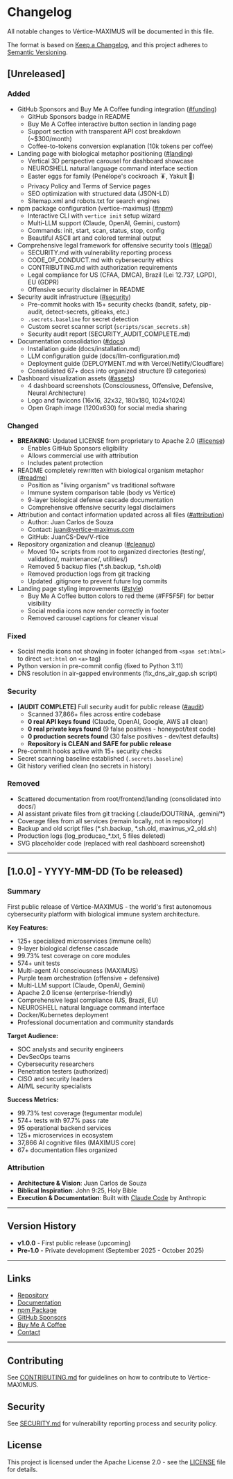 # Changelog

All notable changes to Vértice-MAXIMUS will be documented in this file.

The format is based on [Keep a Changelog](https://keepachangelog.com/en/1.0.0/),
and this project adheres to [Semantic Versioning](https://semver.org/spec/v2.0.0.html).

## [Unreleased]

### Added
- GitHub Sponsors and Buy Me A Coffee funding integration ([#funding](https://github.com/JuanCS-Dev/V-rtice))
  - GitHub Sponsors badge in README
  - Buy Me A Coffee interactive button section in landing page
  - Support section with transparent API cost breakdown (~$300/month)
  - Coffee-to-tokens conversion explanation (10k tokens per coffee)
- Landing page with biological metaphor positioning ([#landing](https://github.com/JuanCS-Dev/V-rtice))
  - Vertical 3D perspective carousel for dashboard showcase
  - NEUROSHELL natural language command interface section
  - Easter eggs for family (Penélope's cockroach 🪳, Yakult 🥛)
  - Privacy Policy and Terms of Service pages
  - SEO optimization with structured data (JSON-LD)
  - Sitemap.xml and robots.txt for search engines
- npm package configuration (vertice-maximus) ([#npm](https://github.com/JuanCS-Dev/V-rtice))
  - Interactive CLI with `vertice init` setup wizard
  - Multi-LLM support (Claude, OpenAI, Gemini, custom)
  - Commands: init, start, scan, status, stop, config
  - Beautiful ASCII art and colored terminal output
- Comprehensive legal framework for offensive security tools ([#legal](https://github.com/JuanCS-Dev/V-rtice))
  - SECURITY.md with vulnerability reporting process
  - CODE_OF_CONDUCT.md with cybersecurity ethics
  - CONTRIBUTING.md with authorization requirements
  - Legal compliance for US (CFAA, DMCA), Brazil (Lei 12.737, LGPD), EU (GDPR)
  - Offensive security disclaimer in README
- Security audit infrastructure ([#security](https://github.com/JuanCS-Dev/V-rtice))
  - Pre-commit hooks with 15+ security checks (bandit, safety, pip-audit, detect-secrets, gitleaks, etc.)
  - `.secrets.baseline` for secret detection
  - Custom secret scanner script (`scripts/scan_secrets.sh`)
  - Security audit report (SECURITY_AUDIT_COMPLETE.md)
- Documentation consolidation ([#docs](https://github.com/JuanCS-Dev/V-rtice))
  - Installation guide (docs/installation.md)
  - LLM configuration guide (docs/llm-configuration.md)
  - Deployment guide (DEPLOYMENT.md with Vercel/Netlify/Cloudflare)
  - Consolidated 67+ docs into organized structure (9 categories)
- Dashboard visualization assets ([#assets](https://github.com/JuanCS-Dev/V-rtice))
  - 4 dashboard screenshots (Consciousness, Offensive, Defensive, Neural Architecture)
  - Logo and favicons (16x16, 32x32, 180x180, 1024x1024)
  - Open Graph image (1200x630) for social media sharing

### Changed
- **BREAKING:** Updated LICENSE from proprietary to Apache 2.0 ([#license](https://github.com/JuanCS-Dev/V-rtice))
  - Enables GitHub Sponsors eligibility
  - Allows commercial use with attribution
  - Includes patent protection
- README completely rewritten with biological organism metaphor ([#readme](https://github.com/JuanCS-Dev/V-rtice))
  - Position as "living organism" vs traditional software
  - Immune system comparison table (body vs Vértice)
  - 9-layer biological defense cascade documentation
  - Comprehensive offensive security legal disclaimers
- Attribution and contact information updated across all files ([#attribution](https://github.com/JuanCS-Dev/V-rtice))
  - Author: Juan Carlos de Souza
  - Contact: juan@vertice-maximus.com
  - GitHub: JuanCS-Dev/V-rtice
- Repository organization and cleanup ([#cleanup](https://github.com/JuanCS-Dev/V-rtice))
  - Moved 10+ scripts from root to organized directories (testing/, validation/, maintenance/, utilities/)
  - Removed 5 backup files (*.sh.backup, *.sh.old)
  - Removed production logs from git tracking
  - Updated .gitignore to prevent future log commits
- Landing page styling improvements ([#style](https://github.com/JuanCS-Dev/V-rtice))
  - Buy Me A Coffee button colors to red theme (#FF5F5F) for better visibility
  - Social media icons now render correctly in footer
  - Removed carousel captions for cleaner visual

### Fixed
- Social media icons not showing in footer (changed from `<span set:html>` to direct `set:html` on `<a>` tag)
- Python version in pre-commit config (fixed to Python 3.11)
- DNS resolution in air-gapped environments (fix_dns_air_gap.sh script)

### Security
- **[AUDIT COMPLETE]** Full security audit for public release ([#audit](https://github.com/JuanCS-Dev/V-rtice))
  - Scanned 37,866+ files across entire codebase
  - **0 real API keys found** (Claude, OpenAI, Google, AWS all clean)
  - **0 real private keys found** (9 false positives - honeypot/test code)
  - **0 production secrets found** (30 false positives - dev/test defaults)
  - **Repository is CLEAN and SAFE for public release**
- Pre-commit hooks active with 15+ security checks
- Secret scanning baseline established (`.secrets.baseline`)
- Git history verified clean (no secrets in history)

### Removed
- Scattered documentation from root/frontend/landing (consolidated into docs/)
- AI assistant private files from git tracking (.claude/DOUTRINA, .gemini/*)
- Coverage files from all services (remain locally, not in repository)
- Backup and old script files (*.sh.backup, *.sh.old, maximus_v2_old.sh)
- Production logs (log_producao_*.txt, 5 files deleted)
- SVG placeholder code (replaced with real dashboard screenshot)

---

## [1.0.0] - YYYY-MM-DD (To be released)

### Summary
First public release of Vértice-MAXIMUS - the world's first autonomous cybersecurity platform with biological immune system architecture.

**Key Features:**
- 125+ specialized microservices (immune cells)
- 9-layer biological defense cascade
- 99.73% test coverage on core modules
- 574+ unit tests
- Multi-agent AI consciousness (MAXIMUS)
- Purple team orchestration (offensive + defensive)
- Multi-LLM support (Claude, OpenAI, Gemini)
- Apache 2.0 license (enterprise-friendly)
- Comprehensive legal compliance (US, Brazil, EU)
- NEUROSHELL natural language command interface
- Docker/Kubernetes deployment
- Professional documentation and community standards

**Target Audience:**
- SOC analysts and security engineers
- DevSecOps teams
- Cybersecurity researchers
- Penetration testers (authorized)
- CISO and security leaders
- AI/ML security specialists

**Success Metrics:**
- 99.73% test coverage (tegumentar module)
- 574+ tests with 97.7% pass rate
- 95 operational backend services
- 125+ microservices in ecosystem
- 37,866 AI cognitive files (MAXIMUS core)
- 67+ documentation files organized

### Attribution
- **Architecture & Vision**: Juan Carlos de Souza
- **Biblical Inspiration**: John 9:25, Holy Bible
- **Execution & Documentation**: Built with [Claude Code](https://claude.com/claude-code) by Anthropic

---

## Version History

- **v1.0.0** - First public release (upcoming)
- **Pre-1.0** - Private development (September 2025 - October 2025)

---

## Links

- [Repository](https://github.com/JuanCS-Dev/V-rtice)
- [Documentation](https://vertice-maximus.web.app)
- [npm Package](https://www.npmjs.com/package/vertice-maximus)
- [GitHub Sponsors](https://github.com/sponsors/JuanCS-Dev)
- [Buy Me A Coffee](https://buymeacoffee.com/vertice)
- [Contact](mailto:juan@vertice-maximus.com)

---

## Contributing

See [CONTRIBUTING.md](./CONTRIBUTING.md) for guidelines on how to contribute to Vértice-MAXIMUS.

## Security

See [SECURITY.md](./SECURITY.md) for vulnerability reporting process and security policy.

## License

This project is licensed under the Apache License 2.0 - see the [LICENSE](./LICENSE) file for details.
